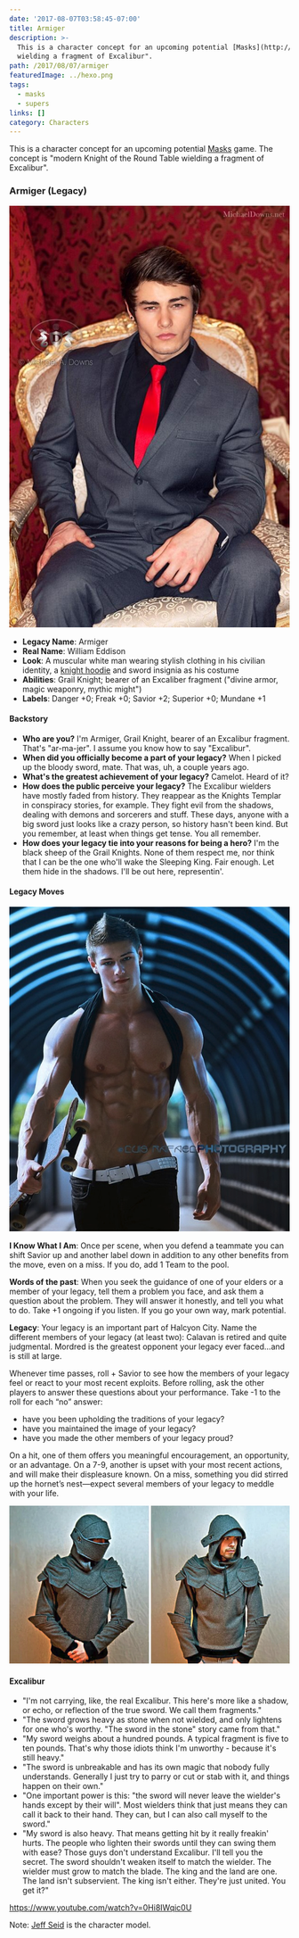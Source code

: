 ```yaml
---
date: '2017-08-07T03:58:45-07:00'
title: Armiger
description: >-
  This is a character concept for an upcoming potential [Masks](http://www.magpiegames.com/masks/) game. The concept is "modern Knight of the Round Table
  wielding a fragment of Excalibur". 
path: /2017/08/07/armiger
featuredImage: ../hexo.png
tags:
  - masks
  - supers
links: []
category: Characters
---
```


This is a character concept for an upcoming potential [Masks](http://www.magpiegames.com/masks/) game.
The concept is "modern Knight of the Round Table wielding a fragment of Excalibur".

<!-- more -->

### Armiger (Legacy)

![image2.png](image2.png)

* **Legacy Name**: Armiger
* **Real Name**: William Eddison
* **Look**: A muscular white man wearing stylish clothing in his civilian identity, a [knight hoodie](https://knighthoodies.com/) and sword insignia as his costume
* **Abilities**: Grail Knight; bearer of an Excaliber fragment ("divine armor, magic weaponry, mythic might")
* **Labels**: Danger +0; Freak +0; Savior +2; Superior +0; Mundane +1

#### Backstory

* **Who are you?** I'm Armiger, Grail Knight, bearer of an Excalibur fragment. That's "ar-ma-jer". I assume you know how to say "Excalibur".
* **When did you officially become a part of your legacy?** When I picked up the bloody sword, mate. That was, uh, a couple years ago.
* **What's the greatest achievement of your legacy?** Camelot. Heard of it?
* **How does the public perceive your legacy?** The Excalibur wielders have mostly faded from history. They reappear as the Knights Templar in conspiracy stories, for example. They fight evil from the shadows, dealing with demons and sorcerers and stuff. These days, anyone with a big sword just looks like a crazy person, so history hasn't been kind. But you remember, at least when things get tense. You all remember.
* **How does your legacy tie into your reasons for being a hero?** I'm the black sheep of the Grail Knights. None of them respect me, nor think that I can be the one who'll wake the Sleeping King. Fair enough. Let them hide in the shadows. I'll be out here, representin'.

#### Legacy Moves

![image3.png](image3.png)

**I Know What I Am**: Once per scene, when you defend a teammate you can shift Savior up and another label down in addition to any other benefits from the move, even on a miss. If you do, add 1 Team to the pool.

**Words of the past**: When you seek the guidance of one of your elders or a member of your legacy, tell them a problem you face, and ask them a question about the problem. They will answer it honestly, and tell you what to do. Take +1 ongoing if you listen. If you go your own way, mark potential.

**Legacy**: Your legacy is an important part of Halcyon City. Name the different members of your legacy (at least two):
Calavan is retired and quite judgmental.
Mordred is the greatest opponent your legacy ever faced...and is still at large.

Whenever time passes, roll + Savior to see how the members of your legacy feel or react to your
most recent exploits. Before rolling, ask the other players to answer these questions about your
performance. Take -1 to the roll for each “no” answer:

* have you been upholding the traditions of your legacy?
* have you maintained the image of your legacy?
* have you made the other members of your legacy proud?

On a hit, one of them offers you meaningful encouragement, an opportunity, or an advantage. On
a 7-9, another is upset with your most recent actions, and will make their displeasure known. On
a miss, something you did stirred up the hornet’s nest—expect several members of your legacy to
meddle with your life.

![image1.png](image1.png)

#### Excalibur
* "I'm not carrying, like, the real Excalibur. This here's more like a shadow, or echo, or reflection of the true sword. We call them fragments."
* "The sword grows heavy as stone when not wielded, and only lightens for one who's worthy. "The sword in the stone" story came from that."
* "My sword weighs about a hundred pounds. A typical fragment is five to ten pounds. That's why those idiots think I'm unworthy - because it's still heavy."
* "The sword is unbreakable and has its own magic that nobody fully understands. Generally I just try to parry or cut or stab with it, and things happen on their own."
* "One important power is this: "the sword will never leave the wielder's hands except by their will". Most wielders think that just means they can call it back to their hand. They can, but I can also call myself to the sword."
* "My sword is also heavy. That means getting hit by it really freakin' hurts. The people who lighten their swords until they can swing them with ease? Those guys don't understand Excalibur.
I'll tell you the secret. The sword shouldn't weaken itself to match the wielder. The wielder must grow to match the blade. The king and the land are one. The land isn't subservient. The king isn't either. They're just united. You get it?"

https://www.youtube.com/watch?v=0Hi8IWqic0U

Note: [Jeff Seid](https://jeffseid.com/) is the character model.